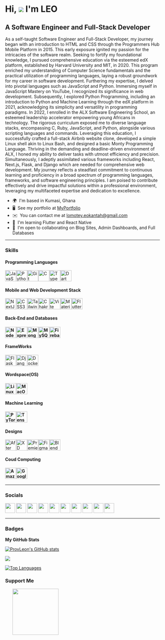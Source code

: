# Hi, ![](https://user-images.githubusercontent.com/18350557/176309783-0785949b-9127-417c-8b55-ab5a4333674e.gif) I'm LEO

## A Software Engineer and Full-Stack Developer

As a self-taught Software Engineer and Full-Stack Developer, my journey began with an introduction to HTML and CSS through the Programmers Hub Mobile Platform in 2015. This early exposure ignited my passion for the intricacies of the software realm. Seeking to fortify my foundational knowledge, I pursued comprehensive education via the esteemed edX platform, established by Harvard University and MIT, in 2020. This program enriched my understanding of Computer Science fundamentals and the practical utilization of programming languages, laying a robust groundwork for my career in software development. Furthering my expertise, I delved into pivotal languages such as JavaScript and Python.
Immersing myself in JavaScript Mastery on YouTube, I recognized its significance in web development. Subsequently, I explored Python Programming, including an introduction to Python and Machine Learning through the edX platform in 2021, acknowledging its simplicity and versatility in programming paradigms.
In 2022, I enrolled in the ALX Software Engineering School, an esteemed leadership accelerator empowering young Africans in technology. The rigorous curriculum exposed me to diverse language stacks, encompassing C, Ruby, JavaScript, and Python, alongside various scripting languages and commands. Leveraging this education, I successfully crafted a full-stack Airbnb website clone, developed a simple Linux shell akin to Linux Bash, and designed a basic Monty Programming Language. Thriving in the demanding and deadline-driven environment of ALX, I honed my ability to deliver tasks with utmost efficiency and precision.
Simultaneously, I adeptly assimilated various frameworks including React, Next.js, Flask, and Django which are needed for comprehensive web development. My journey reflects a steadfast commitment to continuous learning and proficiency in a broad spectrum of programming languages, frameworks, and software engineering principles. I am poised to contribute effectively and drive impactful solutions within a professional environment, leveraging my multifaceted expertise and dedication to excellence.

* 🌍  I'm based in Kumasi, Ghana
* 🖥️  See my portfolio at [MyPortfolio](http://okantah.netlify.app)
* ✉️  You can contact me at [lomotey.eokantah@gmail.com](mailto:lomotey.eokantah@gmail.com)
* 🧠  I'm learning Flutter and React Native
* 🤝  I'm open to collaborating on Blog Sites, Admin Dashboards, and Full Databases

- - -

### Skills

#### Programming Languages

<a href="https://developer.mozilla.org/en-US/docs/Web/JavaScript" target="_blank" rel="noreferrer"><img src="https://raw.githubusercontent.com/danielcranney/readme-generator/main/public/icons/skills/javascript-colored.svg" width="36" height="36" alt="JavaScript"></a><a href="https://www.python.org/" target="_blank" rel="noreferrer"><img src="https://raw.githubusercontent.com/danielcranney/readme-generator/main/public/icons/skills/python-colored.svg" width="36" height="36" alt="Python"></a><a href="https://git-scm.com/" target="_blank" rel="noreferrer"><img src="https://raw.githubusercontent.com/danielcranney/readme-generator/main/public/icons/skills/git-colored.svg" width="36" height="36" alt="Git"></a><a href="https://docs.microsoft.com/en-us/cpp/?view=msvc-170" target="_blank" rel="noreferrer"><img src="https://raw.githubusercontent.com/danielcranney/readme-generator/main/public/icons/skills/c-colored.svg" width="36" height="36" alt="C"></a><a href="https://www.typescriptlang.org/" target="_blank" rel="noreferrer"><img src="https://raw.githubusercontent.com/danielcranney/readme-generator/main/public/icons/skills/typescript-colored.svg" width="36" height="36" alt="TypeScript"></a><a href="https://dart.dev/" target="_blank" rel="noreferrer"><img src="https://raw.githubusercontent.com/danielcranney/readme-generator/main/public/icons/skills/dart-colored.svg" width="36" height="36" alt="Dart"></a>

#### Mobile and Web Development Stack

<a href="https://nextjs.org/docs" target="_blank" rel="noreferrer"><img src="https://raw.githubusercontent.com/danielcranney/readme-generator/main/public/icons/skills/nextjs-colored.svg" width="36" height="36" alt="NextJs"></a><a href="https://www.w3.org/TR/CSS/#css" target="_blank" rel="noreferrer"><img src="https://raw.githubusercontent.com/danielcranney/readme-generator/main/public/icons/skills/css3-colored.svg" width="36" height="36" alt="CSS3"></a><a href="https://tailwindcss.com/" target="_blank" rel="noreferrer"><img src="https://raw.githubusercontent.com/danielcranney/readme-generator/main/public/icons/skills/tailwindcss-colored.svg" width="36" height="36" alt="TailwindCSS"></a><a href="https://chakra-ui.com/" target="_blank" rel="noreferrer"><img src="https://raw.githubusercontent.com/danielcranney/readme-generator/main/public/icons/skills/chakra-colored.svg" width="36" height="36" alt="Chakra UI"></a><a href="https://vitejs.dev/" target="_blank" rel="noreferrer"><img src="https://raw.githubusercontent.com/danielcranney/readme-generator/main/public/icons/skills/vite-colored.svg" width="36" height="36" alt="Vite"></a><a href="https://mui.com/" target="_blank" rel="noreferrer"><img src="https://raw.githubusercontent.com/danielcranney/readme-generator/main/public/icons/skills/materialui-colored.svg" width="36" height="36" alt="Material UI"></a><a href="https://flutter.dev/" target="_blank" rel="noreferrer"><img src="https://raw.githubusercontent.com/danielcranney/readme-generator/main/public/icons/skills/flutter-colored.svg" width="36" height="36" alt="Flutter"></a>

#### Back-End and Databases

#### <a href="https://nodejs.org/en/" target="_blank" rel="noreferrer"><img src="https://raw.githubusercontent.com/danielcranney/readme-generator/main/public/icons/skills/nodejs-colored.svg" width="36" height="36" alt="NodeJS"></a><a href="https://expressjs.com/" target="_blank" rel="noreferrer"><img src="https://raw.githubusercontent.com/danielcranney/readme-generator/main/public/icons/skills/express-colored.svg" width="36" height="36" alt="Express"></a><a href="https://www.mongodb.com/" target="_blank" rel="noreferrer"><img src="https://raw.githubusercontent.com/danielcranney/readme-generator/main/public/icons/skills/mongodb-colored.svg" width="36" height="36" alt="MongoDB"></a><a href="https://www.mysql.com/" target="_blank" rel="noreferrer"><img src="https://raw.githubusercontent.com/danielcranney/readme-generator/main/public/icons/skills/mysql-colored.svg" width="36" height="36" alt="MySQL"></a><a href="https://firebase.google.com/" target="_blank" rel="noreferrer"><img src="https://raw.githubusercontent.com/danielcranney/readme-generator/main/public/icons/skills/firebase-colored.svg" width="36" height="36" alt="Firebase"></a>

#### FrameWorks

<a href="https://flask.palletsprojects.com/en/2.0.x/" target="_blank" rel="noreferrer"><img src="https://raw.githubusercontent.com/danielcranney/readme-generator/main/public/icons/skills/flask-colored.svg" width="36" height="36" alt="Flask"></a><a href="https://www.djangoproject.com/" target="_blank" rel="noreferrer"><img src="https://raw.githubusercontent.com/danielcranney/readme-generator/main/public/icons/skills/django-colored.svg" width="36" height="36" alt="Django"></a><a href="https://www.docker.com/" target="_blank" rel="noreferrer"><img src="https://raw.githubusercontent.com/danielcranney/readme-generator/main/public/icons/skills/docker-colored.svg" width="36" height="36" alt="Docker"></a>

#### Wordspace(OS)

#### <a href="https://www.linux.org" target="_blank" rel="noreferrer"><img src="https://raw.githubusercontent.com/danielcranney/readme-generator/main/public/icons/skills/linux-colored.svg" width="36" height="36" alt="Linux"></a><a href="https://apple.com" target="_blank" rel="noreferrer"><img src="https://raw.githubusercontent.com/danielcranney/readme-generator/main/public/icons/skills/macos-colored.svg" width="36" height="36" alt="MacOS"></a>

#### Machine Learning

#### <a href="https://pytorch.org/" target="_blank" rel="noreferrer"><img src="https://raw.githubusercontent.com/danielcranney/readme-generator/main/public/icons/skills/pytorch-colored.svg" width="36" height="36" alt="PyTorch"></a><a href="https://www.tensorflow.org/" target="_blank" rel="noreferrer"><img src="https://raw.githubusercontent.com/danielcranney/readme-generator/main/public/icons/skills/tensorflow-colored.svg" width="36" height="36" alt="TensorFlow"></a>

#### Designs

<a href="https://www.adobe.com/uk/products/aftereffects.html" target="_blank" rel="noreferrer"><img src="https://raw.githubusercontent.com/danielcranney/readme-generator/main/public/icons/skills/aftereffects-colored.svg" width="36" height="36" alt="After Effects"></a><a href="https://www.adobe.com/uk/products/xd.html" target="_blank" rel="noreferrer"><img src="https://raw.githubusercontent.com/danielcranney/readme-generator/main/public/icons/skills/xd-colored.svg" width="36" height="36" alt="XD"></a><a href="https://www.adobe.com/uk/products/premiere.html" target="_blank" rel="noreferrer"><img src="https://raw.githubusercontent.com/danielcranney/readme-generator/main/public/icons/skills/premierepro-colored.svg" width="36" height="36" alt="Premiere Pro"></a><a href="https://www.adobe.com/uk/products/xd.html" target="_blank" rel="noreferrer"></a><a href="https://www.figma.com/" target="_blank" rel="noreferrer"><img src="https://raw.githubusercontent.com/danielcranney/readme-generator/main/public/icons/skills/figma-colored.svg" width="36" height="36" alt="Figma"></a><a href="https://www.blender.org/" target="_blank" rel="noreferrer"><img src="https://raw.githubusercontent.com/danielcranney/readme-generator/main/public/icons/skills/blender-colored.svg" width="36" height="36" alt="Blender"></a>

#### Coud Computing

#### <a href="https://aws.amazon.com" target="_blank" rel="noreferrer"><img src="https://raw.githubusercontent.com/danielcranney/readme-generator/main/public/icons/skills/aws-colored.svg" width="36" height="36" alt="Amazon Web Services"></a><a href="https://cloud.google.com/" target="_blank" rel="noreferrer"><img src="https://raw.githubusercontent.com/danielcranney/readme-generator/main/public/icons/skills/googlecloud-colored.svg" width="36" height="36" alt="Google Cloud"></a>

- - -

### Socials

<img src="https://raw.githubusercontent.com/danielcranney/readme-generator/main/public/icons/socials/codepen.svg" width="32" height="32"> <img src="https://raw.githubusercontent.com/danielcranney/readme-generator/main/public/icons/socials/codesandbox.svg" width="32" height="32"> <img src="https://raw.githubusercontent.com/danielcranney/readme-generator/main/public/icons/socials/discord.svg" width="32" height="32"> <img src="https://raw.githubusercontent.com/danielcranney/readme-generator/main/public/icons/socials/github.svg" width="32" height="32"> <img src="https://raw.githubusercontent.com/danielcranney/readme-generator/main/public/icons/socials/hashnode.svg" width="32" height="32"> <img src="https://raw.githubusercontent.com/danielcranney/readme-generator/main/public/icons/socials/instagram.svg" width="32" height="32"> <img src="https://raw.githubusercontent.com/danielcranney/readme-generator/main/public/icons/socials/linkedin.svg" width="32" height="32"> <img src="https://raw.githubusercontent.com/danielcranney/readme-generator/main/public/icons/socials/medium.svg" width="32" height="32"> <img src="https://raw.githubusercontent.com/danielcranney/readme-generator/main/public/icons/socials/twitter.svg" width="32" height="32"> <img src="https://raw.githubusercontent.com/danielcranney/readme-generator/main/public/icons/socials/threads.svg" width="32" height="32">

- - -

### Badges

<b>My GitHub Stats</b>

<a href="http://www.github.com/ProvLeon"><img src="https://github-readme-stats.vercel.app/api?username=ProvLeon&amp;show_icons=true&amp;hide=&amp;count_private=true&amp;title_color=0891b2&amp;text_color=ffffff&amp;icon_color=0891b2&amp;bg_color=1c1917&amp;hide_border=true&amp;show_icons=true" alt="ProvLeon's GitHub stats"></a>

<a href="http://www.github.com/ProvLeon"><img src="https://github-readme-streak-stats.herokuapp.com/?user=ProvLeon&amp;stroke=ffffff&amp;background=1c1917&amp;ring=0891b2&amp;fire=0891b2&amp;currStreakNum=ffffff&amp;currStreakLabel=0891b2&amp;sideNums=ffffff&amp;sideLabels=ffffff&amp;dates=ffffff&amp;hide_border=true"></a>

<a href="https://github.com/ProvLeon" align="left"><img src="https://github-readme-stats.vercel.app/api/top-langs/?username=ProvLeon&amp;langs_count=10&amp;title_color=0891b2&amp;text_color=ffffff&amp;icon_color=0891b2&amp;bg_color=1c1917&amp;hide_border=true&amp;locale=en&amp;custom_title=Top%20%Languages" alt="Top Languages"></a>

### Support Me

<ul style="list-style-type: none; margin: 0;"><li style="display: inline-block; margin-right: 0.25rem;"><a href="https://www.buymeacoffee.com/okantah"><img src="https://cdn.buymeacoffee.com/buttons/v2/default-yellow.png" width="150"></a></li></ul>
